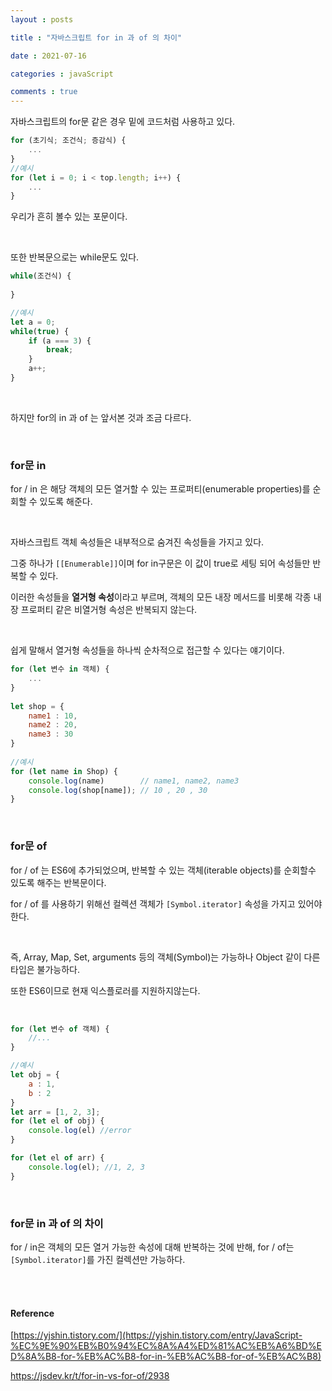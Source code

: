 ```yaml
---
layout : posts

title : "자바스크립트 for in 과 of 의 차이"

date : 2021-07-16

categories : javaScript

comments : true
---
```




자바스크립트의 for문 같은 경우 밑에 코드처럼 사용하고 있다.

```javascript
for (초기식; 조건식; 증감식) {
    ...
}
//예시
for (let i = 0; i < top.length; i++) {
    ...
}
```

우리가 흔히 볼수 있는 포문이다.

<br>

또한 반복문으로는 while문도 있다.

```javascript
while(조건식) {
    
}

//예시
let a = 0;
while(true) {
    if (a === 3) {
        break;
    }
    a++;
}
```

<br>

하지만 for의 in 과 of 는 앞서본 것과 조금 다르다.

<br>

### for문 in

for / in 은 해당 객체의 모든 열거할 수 있는 프로퍼티(enumerable properties)를 순회할 수 있도록 해준다.

<br>

자바스크립트 객체 속성들은 내부적으로 숨겨진 속성들을 가지고 있다. 

그중 하나가 `[[Enumerable]]`이며 for in구문은 이 값이 true로 세팅 되어 속성들만 반복할 수 있다.

이러한 속성들을 **열거형 속성**이라고 부르며, 객체의 모든 내장 메서드를 비롯해 각종 내장 프로퍼티 같은 비열거형 속성은 반복되지 않는다.

<br>

쉽게 말해서 열거형 속성들을 하나씩 순차적으로 접근할 수 있다는 얘기이다.

```javascript
for (let 변수 in 객체) {
    ...
}
    
let shop = {
    name1 : 10,
    name2 : 20,
    name3 : 30
}
    
//예시
for (let name in Shop) {
    console.log(name)        // name1, name2, name3
	console.log(shop[name]); // 10 , 20 , 30
}
```

 <br>

### for문 of

for / of 는 ES6에 추가되었으며, 반복할 수 있는 객체(iterable objects)를 순회할수 있도록 해주는 반복문이다. 

for / of 를 사용하기 위해선 컬렉션 객체가 `[Symbol.iterator]` 속성을 가지고 있어야 한다.

<br>

즉, Array, Map, Set, arguments 등의 객체(Symbol)는 가능하나 Object 같이 다른 타입은 불가능하다.

또한 ES6이므로 현재 익스플로러를 지원하지않는다.

<br>

```javascript
for (let 변수 of 객체) {
    //...
}

//예시
let obj = {
    a : 1,
    b : 2
}
let arr = [1, 2, 3];
for (let el of obj) {
    console.log(el) //error
}

for (let el of arr) {
    console.log(el); //1, 2, 3
}
```

<br>

### for문 in 과 of 의 차이

for / in은 객체의 모든 열거 가능한 속성에 대해 반복하는 것에 반해, for / of는 `[Symbol.iterator]`를 가진 컬렉션만 가능하다.

<br>

<br>

#### Reference

[https://yjshin.tistory.com/](https://yjshin.tistory.com/entry/JavaScript-%EC%9E%90%EB%B0%94%EC%8A%A4%ED%81%AC%EB%A6%BD%ED%8A%B8-for-%EB%AC%B8-for-in-%EB%AC%B8-for-of-%EB%AC%B8)

https://jsdev.kr/t/for-in-vs-for-of/2938
